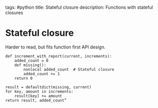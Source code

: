 tags: #python
title: Stateful closure
description: Functions with stateful closures

# Stateful closure

Harder to read, but fits function first API design.

	def increment_with_report(current, increments):
	    added_count = 0
	    def missing():
	        nonlocal added_count  # Stateful closure
            added_count += 1
        return 0

    result = defaultdict(missing, current)
    for key, amount in increments:
	    result[key] += amount
	return result, added_count”

